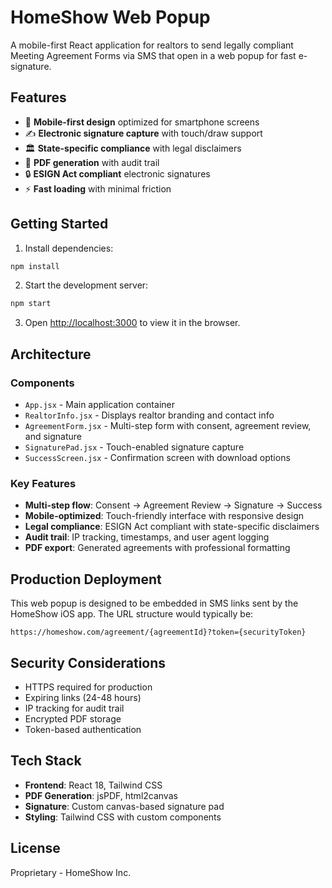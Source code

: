 # HomeShow Web Popup

A mobile-first React application for realtors to send legally compliant Meeting Agreement Forms via SMS that open in a web popup for fast e-signature.

## Features

- 📱 **Mobile-first design** optimized for smartphone screens
- ✍️ **Electronic signature capture** with touch/draw support
- 🏛️ **State-specific compliance** with legal disclaimers
- 📄 **PDF generation** with audit trail
- 🔒 **ESIGN Act compliant** electronic signatures
- ⚡ **Fast loading** with minimal friction

## Getting Started

1. Install dependencies:
```bash
npm install
```

2. Start the development server:
```bash
npm start
```

3. Open [http://localhost:3000](http://localhost:3000) to view it in the browser.

## Architecture

### Components
- `App.jsx` - Main application container
- `RealtorInfo.jsx` - Displays realtor branding and contact info
- `AgreementForm.jsx` - Multi-step form with consent, agreement review, and signature
- `SignaturePad.jsx` - Touch-enabled signature capture
- `SuccessScreen.jsx` - Confirmation screen with download options

### Key Features
- **Multi-step flow**: Consent → Agreement Review → Signature → Success
- **Mobile-optimized**: Touch-friendly interface with responsive design
- **Legal compliance**: ESIGN Act compliant with state-specific disclaimers
- **Audit trail**: IP tracking, timestamps, and user agent logging
- **PDF export**: Generated agreements with professional formatting

## Production Deployment

This web popup is designed to be embedded in SMS links sent by the HomeShow iOS app. The URL structure would typically be:

```
https://homeshow.com/agreement/{agreementId}?token={securityToken}
```

## Security Considerations

- HTTPS required for production
- Expiring links (24-48 hours)
- IP tracking for audit trail
- Encrypted PDF storage
- Token-based authentication

## Tech Stack

- **Frontend**: React 18, Tailwind CSS
- **PDF Generation**: jsPDF, html2canvas
- **Signature**: Custom canvas-based signature pad
- **Styling**: Tailwind CSS with custom components

## License

Proprietary - HomeShow Inc. 